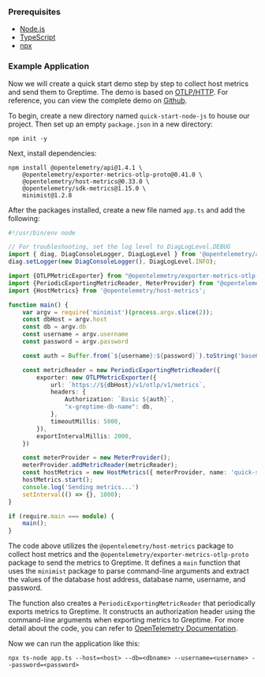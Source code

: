 ### Prerequisites

* [Node.js](https://nodejs.org/en/download)
* [TypeScript](https://www.typescriptlang.org/download)
* [npx](https://www.npmjs.com/package/npx)


### Example Application

Now we will create a quick start demo step by step to collect host metrics and send them to Greptime. The demo is based on [OTLP/HTTP](https://opentelemetry.io/). For reference, you can view the complete demo on [Github](https://github.com/GreptimeCloudStarters/quick-start-node-js).

To begin, create a new directory named `quick-start-node-js` to house our project. Then set up an empty `package.json` in a new directory:

```shell
npm init -y
```

Next, install dependencies:

```shell
npm install @opentelemetry/api@1.4.1 \
    @opentelemetry/exporter-metrics-otlp-proto@0.41.0 \
    @opentelemetry/host-metrics@0.33.0 \
    @opentelemetry/sdk-metrics@1.15.0 \
    minimist@1.2.8
```

After the packages installed, create a new file named `app.ts` and add the following:

```typescript
#!/usr/bin/env node

// For troubleshooting, set the log level to DiagLogLevel.DEBUG
import { diag, DiagConsoleLogger, DiagLogLevel } from '@opentelemetry/api';
diag.setLogger(new DiagConsoleLogger(), DiagLogLevel.INFO);

import {OTLPMetricExporter} from "@opentelemetry/exporter-metrics-otlp-proto";
import {PeriodicExportingMetricReader, MeterProvider} from "@opentelemetry/sdk-metrics";
import {HostMetrics} from '@opentelemetry/host-metrics';

function main() {
    var argv = require('minimist')(process.argv.slice(2));
    const dbHost = argv.host
    const db = argv.db
    const username = argv.username
    const password = argv.password

    const auth = Buffer.from(`${username}:${password}`).toString('base64')

    const metricReader = new PeriodicExportingMetricReader({
        exporter: new OTLPMetricExporter({
            url: `https://${dbHost}/v1/otlp/v1/metrics`,
            headers: {
                Authorization: `Basic ${auth}`,
                "x-greptime-db-name": db,
            },
            timeoutMillis: 5000,
        }),
        exportIntervalMillis: 2000,
    })

    const meterProvider = new MeterProvider();
    meterProvider.addMetricReader(metricReader);
    const hostMetrics = new HostMetrics({ meterProvider, name: 'quick-start-demo-node' });
    hostMetrics.start();
    console.log('Sending metrics...')
    setInterval(() => {}, 1000);
}

if (require.main === module) {
    main();
}
```

The code above utilizes the `@opentelemetry/host-metrics` package to collect host metrics and the `@opentelemetry/exporter-metrics-otlp-proto` package to send the metrics to Greptime. It defines a `main` function that uses the `minimist` package to parse command-line arguments and extract the values of the database host address, database name, username, and password.

The function also creates a `PeriodicExportingMetricReader` that periodically exports metrics to Greptime. It constructs an authorization header using the command-line arguments when exporting metrics to Greptime.
For more detail about the code, you can refer to [OpenTelemetry Documentation](https://opentelemetry.io/docs/instrumentation/js/getting-started/nodejs/).

Now we can run the application like this:

```shell
npx ts-node app.ts --host=<host> --db=<dbname> --username=<username> --password=<password>
```
